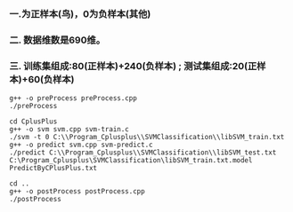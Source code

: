 ### 一.为正样本(鸟)，0为负样本(其他)

### 二. 数据维数是690维。

### 三. 训练集组成:80(正样本)+240(负样本) ;   测试集组成:20(正样本)+60(负样本)


```
g++ -o preProcess preProcess.cpp
./preProcess

cd CplusPlus
g++ -o svm svm.cpp svm-train.c
./svm -t 0 C:\\Program_Cplusplus\\SVMClassification\\libSVM_train.txt
g++ -o predict svm.cpp svm-predict.c
./predict C:\\Program_Cplusplus\\SVMClassification\\libSVM_test.txt C:\Program_Cplusplus\SVMClassification\libSVM_train.txt.model PredictByCPlusPlus.txt

cd ..
g++ -o postProcess postProcess.cpp
./postProcess
```